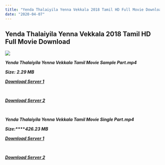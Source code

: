 ```yaml
---
title: "Yenda Thalaiyila Yenna Vekkala 2018 Tamil HD Full Movie Download Yenda Thalaiyila Yenna Vekkala Tamil HD Movie Download"
date: "2020-04-07"
---
```


## Yenda Thalaiyila Yenna Vekkala 2018 Tamil HD Full Movie Download 

![](https://images.moviebuff.com/8b6d5488-be61-4a12-b369-0ed3f24d9d8d?w=1000)

**_Yenda Thalaiyila Yenna Vekkala Tamil Movie Sample Part.mp4_**

**_Size:_** **_2.29 MB_**

**_[Download Server 1](http://n.wetransfer.vip/files/Tamil{dd491190c7c44e72d5bc6265d8d28d52dc406d5dbea1734fee0f652b09d71bf7}20Movies/Tamil{dd491190c7c44e72d5bc6265d8d28d52dc406d5dbea1734fee0f652b09d71bf7}202018{dd491190c7c44e72d5bc6265d8d28d52dc406d5dbea1734fee0f652b09d71bf7}20Movies/Yenda{dd491190c7c44e72d5bc6265d8d28d52dc406d5dbea1734fee0f652b09d71bf7}20Thalaiyila{dd491190c7c44e72d5bc6265d8d28d52dc406d5dbea1734fee0f652b09d71bf7}20Yenna{dd491190c7c44e72d5bc6265d8d28d52dc406d5dbea1734fee0f652b09d71bf7}20Vekkala{dd491190c7c44e72d5bc6265d8d28d52dc406d5dbea1734fee0f652b09d71bf7}20(2018)/Yenda{dd491190c7c44e72d5bc6265d8d28d52dc406d5dbea1734fee0f652b09d71bf7}20Thalaiyila{dd491190c7c44e72d5bc6265d8d28d52dc406d5dbea1734fee0f652b09d71bf7}20Yenna{dd491190c7c44e72d5bc6265d8d28d52dc406d5dbea1734fee0f652b09d71bf7}20Vekkala{dd491190c7c44e72d5bc6265d8d28d52dc406d5dbea1734fee0f652b09d71bf7}20(2018){dd491190c7c44e72d5bc6265d8d28d52dc406d5dbea1734fee0f652b09d71bf7}20HDRip/Yenda{dd491190c7c44e72d5bc6265d8d28d52dc406d5dbea1734fee0f652b09d71bf7}20Thalaiyila{dd491190c7c44e72d5bc6265d8d28d52dc406d5dbea1734fee0f652b09d71bf7}20Yenna{dd491190c7c44e72d5bc6265d8d28d52dc406d5dbea1734fee0f652b09d71bf7}20Vekkala{dd491190c7c44e72d5bc6265d8d28d52dc406d5dbea1734fee0f652b09d71bf7}20(2018){dd491190c7c44e72d5bc6265d8d28d52dc406d5dbea1734fee0f652b09d71bf7}20Sample{dd491190c7c44e72d5bc6265d8d28d52dc406d5dbea1734fee0f652b09d71bf7}20(640x360).mp4)_**

**_[  
](http://n.wetransfer.vip/files/Tamil{dd491190c7c44e72d5bc6265d8d28d52dc406d5dbea1734fee0f652b09d71bf7}20Movies/Tamil{dd491190c7c44e72d5bc6265d8d28d52dc406d5dbea1734fee0f652b09d71bf7}202018{dd491190c7c44e72d5bc6265d8d28d52dc406d5dbea1734fee0f652b09d71bf7}20Movies/Yenda{dd491190c7c44e72d5bc6265d8d28d52dc406d5dbea1734fee0f652b09d71bf7}20Thalaiyila{dd491190c7c44e72d5bc6265d8d28d52dc406d5dbea1734fee0f652b09d71bf7}20Yenna{dd491190c7c44e72d5bc6265d8d28d52dc406d5dbea1734fee0f652b09d71bf7}20Vekkala{dd491190c7c44e72d5bc6265d8d28d52dc406d5dbea1734fee0f652b09d71bf7}20(2018)/Yenda{dd491190c7c44e72d5bc6265d8d28d52dc406d5dbea1734fee0f652b09d71bf7}20Thalaiyila{dd491190c7c44e72d5bc6265d8d28d52dc406d5dbea1734fee0f652b09d71bf7}20Yenna{dd491190c7c44e72d5bc6265d8d28d52dc406d5dbea1734fee0f652b09d71bf7}20Vekkala{dd491190c7c44e72d5bc6265d8d28d52dc406d5dbea1734fee0f652b09d71bf7}20(2018){dd491190c7c44e72d5bc6265d8d28d52dc406d5dbea1734fee0f652b09d71bf7}20HDRip/Yenda{dd491190c7c44e72d5bc6265d8d28d52dc406d5dbea1734fee0f652b09d71bf7}20Thalaiyila{dd491190c7c44e72d5bc6265d8d28d52dc406d5dbea1734fee0f652b09d71bf7}20Yenna{dd491190c7c44e72d5bc6265d8d28d52dc406d5dbea1734fee0f652b09d71bf7}20Vekkala{dd491190c7c44e72d5bc6265d8d28d52dc406d5dbea1734fee0f652b09d71bf7}20(2018){dd491190c7c44e72d5bc6265d8d28d52dc406d5dbea1734fee0f652b09d71bf7}20Sample{dd491190c7c44e72d5bc6265d8d28d52dc406d5dbea1734fee0f652b09d71bf7}20(640x360).mp4)_**

**_[Download Server 2](http://n.wetransfer.vip/files/Tamil{dd491190c7c44e72d5bc6265d8d28d52dc406d5dbea1734fee0f652b09d71bf7}20Movies/Tamil{dd491190c7c44e72d5bc6265d8d28d52dc406d5dbea1734fee0f652b09d71bf7}202018{dd491190c7c44e72d5bc6265d8d28d52dc406d5dbea1734fee0f652b09d71bf7}20Movies/Yenda{dd491190c7c44e72d5bc6265d8d28d52dc406d5dbea1734fee0f652b09d71bf7}20Thalaiyila{dd491190c7c44e72d5bc6265d8d28d52dc406d5dbea1734fee0f652b09d71bf7}20Yenna{dd491190c7c44e72d5bc6265d8d28d52dc406d5dbea1734fee0f652b09d71bf7}20Vekkala{dd491190c7c44e72d5bc6265d8d28d52dc406d5dbea1734fee0f652b09d71bf7}20(2018)/Yenda{dd491190c7c44e72d5bc6265d8d28d52dc406d5dbea1734fee0f652b09d71bf7}20Thalaiyila{dd491190c7c44e72d5bc6265d8d28d52dc406d5dbea1734fee0f652b09d71bf7}20Yenna{dd491190c7c44e72d5bc6265d8d28d52dc406d5dbea1734fee0f652b09d71bf7}20Vekkala{dd491190c7c44e72d5bc6265d8d28d52dc406d5dbea1734fee0f652b09d71bf7}20(2018){dd491190c7c44e72d5bc6265d8d28d52dc406d5dbea1734fee0f652b09d71bf7}20HDRip/Yenda{dd491190c7c44e72d5bc6265d8d28d52dc406d5dbea1734fee0f652b09d71bf7}20Thalaiyila{dd491190c7c44e72d5bc6265d8d28d52dc406d5dbea1734fee0f652b09d71bf7}20Yenna{dd491190c7c44e72d5bc6265d8d28d52dc406d5dbea1734fee0f652b09d71bf7}20Vekkala{dd491190c7c44e72d5bc6265d8d28d52dc406d5dbea1734fee0f652b09d71bf7}20(2018){dd491190c7c44e72d5bc6265d8d28d52dc406d5dbea1734fee0f652b09d71bf7}20Sample{dd491190c7c44e72d5bc6265d8d28d52dc406d5dbea1734fee0f652b09d71bf7}20(640x360).mp4)_**

**_[  
](http://n.wetransfer.vip/files/Tamil{dd491190c7c44e72d5bc6265d8d28d52dc406d5dbea1734fee0f652b09d71bf7}20Movies/Tamil{dd491190c7c44e72d5bc6265d8d28d52dc406d5dbea1734fee0f652b09d71bf7}202018{dd491190c7c44e72d5bc6265d8d28d52dc406d5dbea1734fee0f652b09d71bf7}20Movies/Yenda{dd491190c7c44e72d5bc6265d8d28d52dc406d5dbea1734fee0f652b09d71bf7}20Thalaiyila{dd491190c7c44e72d5bc6265d8d28d52dc406d5dbea1734fee0f652b09d71bf7}20Yenna{dd491190c7c44e72d5bc6265d8d28d52dc406d5dbea1734fee0f652b09d71bf7}20Vekkala{dd491190c7c44e72d5bc6265d8d28d52dc406d5dbea1734fee0f652b09d71bf7}20(2018)/Yenda{dd491190c7c44e72d5bc6265d8d28d52dc406d5dbea1734fee0f652b09d71bf7}20Thalaiyila{dd491190c7c44e72d5bc6265d8d28d52dc406d5dbea1734fee0f652b09d71bf7}20Yenna{dd491190c7c44e72d5bc6265d8d28d52dc406d5dbea1734fee0f652b09d71bf7}20Vekkala{dd491190c7c44e72d5bc6265d8d28d52dc406d5dbea1734fee0f652b09d71bf7}20(2018){dd491190c7c44e72d5bc6265d8d28d52dc406d5dbea1734fee0f652b09d71bf7}20HDRip/Yenda{dd491190c7c44e72d5bc6265d8d28d52dc406d5dbea1734fee0f652b09d71bf7}20Thalaiyila{dd491190c7c44e72d5bc6265d8d28d52dc406d5dbea1734fee0f652b09d71bf7}20Yenna{dd491190c7c44e72d5bc6265d8d28d52dc406d5dbea1734fee0f652b09d71bf7}20Vekkala{dd491190c7c44e72d5bc6265d8d28d52dc406d5dbea1734fee0f652b09d71bf7}20(2018){dd491190c7c44e72d5bc6265d8d28d52dc406d5dbea1734fee0f652b09d71bf7}20Sample{dd491190c7c44e72d5bc6265d8d28d52dc406d5dbea1734fee0f652b09d71bf7}20(640x360).mp4)_**

**_Yenda Thalaiyila Yenna Vekkala Tamil Movie Single Part.mp4_**

**_Size:_****_426.23 MB_**

**_[Download Server 1](http://n.wetransfer.vip/files/Tamil{dd491190c7c44e72d5bc6265d8d28d52dc406d5dbea1734fee0f652b09d71bf7}20Movies/Tamil{dd491190c7c44e72d5bc6265d8d28d52dc406d5dbea1734fee0f652b09d71bf7}202018{dd491190c7c44e72d5bc6265d8d28d52dc406d5dbea1734fee0f652b09d71bf7}20Movies/Yenda{dd491190c7c44e72d5bc6265d8d28d52dc406d5dbea1734fee0f652b09d71bf7}20Thalaiyila{dd491190c7c44e72d5bc6265d8d28d52dc406d5dbea1734fee0f652b09d71bf7}20Yenna{dd491190c7c44e72d5bc6265d8d28d52dc406d5dbea1734fee0f652b09d71bf7}20Vekkala{dd491190c7c44e72d5bc6265d8d28d52dc406d5dbea1734fee0f652b09d71bf7}20(2018)/Yenda{dd491190c7c44e72d5bc6265d8d28d52dc406d5dbea1734fee0f652b09d71bf7}20Thalaiyila{dd491190c7c44e72d5bc6265d8d28d52dc406d5dbea1734fee0f652b09d71bf7}20Yenna{dd491190c7c44e72d5bc6265d8d28d52dc406d5dbea1734fee0f652b09d71bf7}20Vekkala{dd491190c7c44e72d5bc6265d8d28d52dc406d5dbea1734fee0f652b09d71bf7}20(2018){dd491190c7c44e72d5bc6265d8d28d52dc406d5dbea1734fee0f652b09d71bf7}20HDRip/Yenda{dd491190c7c44e72d5bc6265d8d28d52dc406d5dbea1734fee0f652b09d71bf7}20Thalaiyila{dd491190c7c44e72d5bc6265d8d28d52dc406d5dbea1734fee0f652b09d71bf7}20Yenna{dd491190c7c44e72d5bc6265d8d28d52dc406d5dbea1734fee0f652b09d71bf7}20Vekkala{dd491190c7c44e72d5bc6265d8d28d52dc406d5dbea1734fee0f652b09d71bf7}20(2018){dd491190c7c44e72d5bc6265d8d28d52dc406d5dbea1734fee0f652b09d71bf7}20Single{dd491190c7c44e72d5bc6265d8d28d52dc406d5dbea1734fee0f652b09d71bf7}20Part{dd491190c7c44e72d5bc6265d8d28d52dc406d5dbea1734fee0f652b09d71bf7}20(640x360).mp4)_**

**_[  
](http://n.wetransfer.vip/files/Tamil{dd491190c7c44e72d5bc6265d8d28d52dc406d5dbea1734fee0f652b09d71bf7}20Movies/Tamil{dd491190c7c44e72d5bc6265d8d28d52dc406d5dbea1734fee0f652b09d71bf7}202018{dd491190c7c44e72d5bc6265d8d28d52dc406d5dbea1734fee0f652b09d71bf7}20Movies/Yenda{dd491190c7c44e72d5bc6265d8d28d52dc406d5dbea1734fee0f652b09d71bf7}20Thalaiyila{dd491190c7c44e72d5bc6265d8d28d52dc406d5dbea1734fee0f652b09d71bf7}20Yenna{dd491190c7c44e72d5bc6265d8d28d52dc406d5dbea1734fee0f652b09d71bf7}20Vekkala{dd491190c7c44e72d5bc6265d8d28d52dc406d5dbea1734fee0f652b09d71bf7}20(2018)/Yenda{dd491190c7c44e72d5bc6265d8d28d52dc406d5dbea1734fee0f652b09d71bf7}20Thalaiyila{dd491190c7c44e72d5bc6265d8d28d52dc406d5dbea1734fee0f652b09d71bf7}20Yenna{dd491190c7c44e72d5bc6265d8d28d52dc406d5dbea1734fee0f652b09d71bf7}20Vekkala{dd491190c7c44e72d5bc6265d8d28d52dc406d5dbea1734fee0f652b09d71bf7}20(2018){dd491190c7c44e72d5bc6265d8d28d52dc406d5dbea1734fee0f652b09d71bf7}20HDRip/Yenda{dd491190c7c44e72d5bc6265d8d28d52dc406d5dbea1734fee0f652b09d71bf7}20Thalaiyila{dd491190c7c44e72d5bc6265d8d28d52dc406d5dbea1734fee0f652b09d71bf7}20Yenna{dd491190c7c44e72d5bc6265d8d28d52dc406d5dbea1734fee0f652b09d71bf7}20Vekkala{dd491190c7c44e72d5bc6265d8d28d52dc406d5dbea1734fee0f652b09d71bf7}20(2018){dd491190c7c44e72d5bc6265d8d28d52dc406d5dbea1734fee0f652b09d71bf7}20Single{dd491190c7c44e72d5bc6265d8d28d52dc406d5dbea1734fee0f652b09d71bf7}20Part{dd491190c7c44e72d5bc6265d8d28d52dc406d5dbea1734fee0f652b09d71bf7}20(640x360).mp4)_**

**_[Download Server 2](http://n.wetransfer.vip/files/Tamil{dd491190c7c44e72d5bc6265d8d28d52dc406d5dbea1734fee0f652b09d71bf7}20Movies/Tamil{dd491190c7c44e72d5bc6265d8d28d52dc406d5dbea1734fee0f652b09d71bf7}202018{dd491190c7c44e72d5bc6265d8d28d52dc406d5dbea1734fee0f652b09d71bf7}20Movies/Yenda{dd491190c7c44e72d5bc6265d8d28d52dc406d5dbea1734fee0f652b09d71bf7}20Thalaiyila{dd491190c7c44e72d5bc6265d8d28d52dc406d5dbea1734fee0f652b09d71bf7}20Yenna{dd491190c7c44e72d5bc6265d8d28d52dc406d5dbea1734fee0f652b09d71bf7}20Vekkala{dd491190c7c44e72d5bc6265d8d28d52dc406d5dbea1734fee0f652b09d71bf7}20(2018)/Yenda{dd491190c7c44e72d5bc6265d8d28d52dc406d5dbea1734fee0f652b09d71bf7}20Thalaiyila{dd491190c7c44e72d5bc6265d8d28d52dc406d5dbea1734fee0f652b09d71bf7}20Yenna{dd491190c7c44e72d5bc6265d8d28d52dc406d5dbea1734fee0f652b09d71bf7}20Vekkala{dd491190c7c44e72d5bc6265d8d28d52dc406d5dbea1734fee0f652b09d71bf7}20(2018){dd491190c7c44e72d5bc6265d8d28d52dc406d5dbea1734fee0f652b09d71bf7}20HDRip/Yenda{dd491190c7c44e72d5bc6265d8d28d52dc406d5dbea1734fee0f652b09d71bf7}20Thalaiyila{dd491190c7c44e72d5bc6265d8d28d52dc406d5dbea1734fee0f652b09d71bf7}20Yenna{dd491190c7c44e72d5bc6265d8d28d52dc406d5dbea1734fee0f652b09d71bf7}20Vekkala{dd491190c7c44e72d5bc6265d8d28d52dc406d5dbea1734fee0f652b09d71bf7}20(2018){dd491190c7c44e72d5bc6265d8d28d52dc406d5dbea1734fee0f652b09d71bf7}20Single{dd491190c7c44e72d5bc6265d8d28d52dc406d5dbea1734fee0f652b09d71bf7}20Part{dd491190c7c44e72d5bc6265d8d28d52dc406d5dbea1734fee0f652b09d71bf7}20(640x360).mp4)_**
